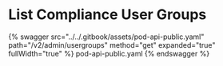 # List Compliance User Groups

{% swagger src="../../.gitbook/assets/pod-api-public.yaml" path="/v2/admin/usergroups" method="get" expanded="true" fullWidth="true" %} pod-api-public.yaml {% endswagger %}